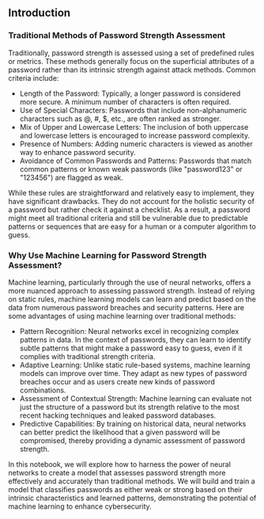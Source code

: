 ## Introduction

### Traditional Methods of Password Strength Assessment

Traditionally, password strength is assessed using a set of predefined rules or metrics. These methods generally focus on the superficial attributes of a password rather than its intrinsic strength against attack methods. Common criteria include:

* Length of the Password: Typically, a longer password is considered more secure. A minimum number of characters is often required.
* Use of Special Characters: Passwords that include non-alphanumeric characters such as @, #, $, etc., are often ranked as stronger.
* Mix of Upper and Lowercase Letters: The inclusion of both uppercase and lowercase letters is encouraged to increase password complexity.
* Presence of Numbers: Adding numeric characters is viewed as another way to enhance password security.
* Avoidance of Common Passwords and Patterns: Passwords that match common patterns or known weak passwords (like "password123" or "123456") are flagged as weak.

While these rules are straightforward and relatively easy to implement, they have significant drawbacks. They do not account for the holistic security of a password but rather check it against a checklist. As a result, a password might meet all traditional criteria and still be vulnerable due to predictable patterns or sequences that are easy for a human or a computer algorithm to guess.

### Why Use Machine Learning for Password Strength Assessment?

Machine learning, particularly through the use of neural networks, offers a more nuanced approach to assessing password strength. Instead of relying on static rules, machine learning models can learn and predict based on the data from numerous password breaches and security patterns. Here are some advantages of using machine learning over traditional methods:

* Pattern Recognition: Neural networks excel in recognizing complex patterns in data. In the context of passwords, they can learn to identify subtle patterns that might make a password easy to guess, even if it complies with traditional strength criteria.
* Adaptive Learning: Unlike static rule-based systems, machine learning models can improve over time. They adapt as new types of password breaches occur and as users create new kinds of password combinations.
* Assessment of Contextual Strength: Machine learning can evaluate not just the structure of a password but its strength relative to the most recent hacking techniques and leaked password databases.
* Predictive Capabilities: By training on historical data, neural networks can better predict the likelihood that a given password will be compromised, thereby providing a dynamic assessment of password strength.

In this notebook, we will explore how to harness the power of neural networks to create a model that assesses password strength more effectively and accurately than traditional methods. We will build and train a model that classifies passwords as either weak or strong based on their intrinsic characteristics and learned patterns, demonstrating the potential of machine learning to enhance cybersecurity.
